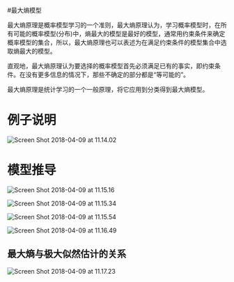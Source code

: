#最大熵模型

最大熵原理是概率模型学习的一个准则，最大熵原理认为，学习概率模型时，在所有可能的概率模型(分布)中，熵最大的模型是最好的模型，通常用约束条件来确定概率模型的集合，所以，最大熵原理也可以表述为在满足约束条件的模型集合中选取熵最大的模型。

直观地，最大熵原理认为要选择的概率模型首先必须满足已有的事实，即约束条件。在没有更多信息的情况下，那些不确定的部分都是“等可能的”。

最大熵原理是统计学习的一个一般原理，将它应用到分类得到最大熵模型。

# 例子说明

![Screen Shot 2018-04-09 at 11.14.02](http://p6sh0jwf6.bkt.clouddn.com/2018-04-09-075924.jpg)

# 模型推导

![Screen Shot 2018-04-09 at 11.15.16](http://p6sh0jwf6.bkt.clouddn.com/2018-04-09-075922.jpg)

![Screen Shot 2018-04-09 at 11.15.34](http://p6sh0jwf6.bkt.clouddn.com/2018-04-09-075915.jpg)

![Screen Shot 2018-04-09 at 11.15.54](http://p6sh0jwf6.bkt.clouddn.com/2018-04-09-075920.jpg)

![Screen Shot 2018-04-09 at 11.16.49](http://p6sh0jwf6.bkt.clouddn.com/2018-04-09-075918.jpg)

## 最大熵与极大似然估计的关系

![Screen Shot 2018-04-09 at 11.17.23](http://p6sh0jwf6.bkt.clouddn.com/2018-04-09-075923.jpg)